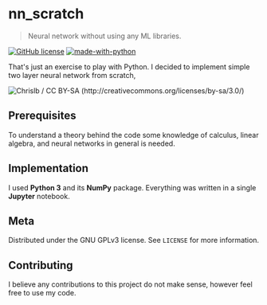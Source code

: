 # nn_scratch

> Neural network without using any ML libraries.

[![GitHub license](https://img.shields.io/github/license/mmaku/nn_scratch?style=flat-square)](https://github.com/mmaku/nn_scratch/blob/master/LICENSE)
[![made-with-python](https://img.shields.io/badge/Made%20with-python-306998.svg?style=flat-square)](https://www.python.org/)

That's just an exercise to play with Python. I decided to implement simple two layer neural network from scratch, 

![Chrislb / CC BY-SA (http://creativecommons.org/licenses/by-sa/3.0/)](https://upload.wikimedia.org/wikipedia/commons/6/60/ArtificialNeuronModel_english.png)

## Prerequisites

To understand a theory behind the code some knowledge of calculus, linear algebra, and neural networks in general is needed. 

## Implementation

I used **Python 3** and its **NumPy** package. Everything was written in a single **Jupyter** notebook.

## Meta

Distributed under the GNU GPLv3 license. See ``LICENSE`` for more information.

## Contributing

I believe any contributions to this project do not make sense, however feel free to use my code.  
